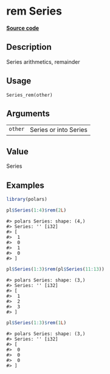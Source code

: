 

# rem Series

[**Source code**](https://github.com/pola-rs/r-polars/tree/main/R/series__series.R#L180)

## Description

Series arithmetics, remainder

## Usage

<pre><code class='language-R'>Series_rem(other)
</code></pre>

## Arguments

<table>
<tr>
<td style="white-space: nowrap; font-family: monospace; vertical-align: top">
<code id="Series_rem_:_other">other</code>
</td>
<td>
Series or into Series
</td>
</tr>
</table>

## Value

Series

## Examples

``` r
library(polars)

pl$Series(1:4)$rem(2L)
```

    #> polars Series: shape: (4,)
    #> Series: '' [i32]
    #> [
    #>  1
    #>  0
    #>  1
    #>  0
    #> ]

``` r
pl$Series(1:3)$rem(pl$Series(11:13))
```

    #> polars Series: shape: (3,)
    #> Series: '' [i32]
    #> [
    #>  1
    #>  2
    #>  3
    #> ]

``` r
pl$Series(1:3)$rem(1L)
```

    #> polars Series: shape: (3,)
    #> Series: '' [i32]
    #> [
    #>  0
    #>  0
    #>  0
    #> ]
